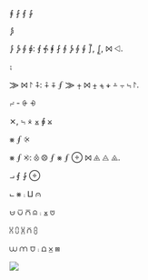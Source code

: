 
⨎ ⨏ ⨐ ⨑ 

⨒

⨓ ⨔ ⨕ ⨖: ⨐ ⨗ ⨘ ⨏ ⨙ ⨔ ⨕ ⨚ ⨛, ⨜, ⨝ ⨞.

⨟

⨠ ⨝ ⨡ ⨢: ⨣ ⨤ ⨐ ⨠ ⨥ ⨝ ⨦ ⨧ ⨨ ⨩ ⨪ ⨫ ⨡.

⨬ - ⨭ ⨮

⨯, ⨫ ⨰ ⨱ ⨖ ⨲

⨳ ⨐ ⨴

⨳ ⨐ ⨵: ⨶ ⨷ ⨏ ⨳ ⨐ ⨸ ⨝ ⨹ ⨺ ⨻.

⨼ ⨐ ⨑ ⨸

⨽ ⨳ ⨾ ⨿ ⩀

⩁ ⩂ ⩃ ⩄ ⨾ ⨱ ⩅

⩆ ⩇ ⩈ ⩃ ⩉

⩊ ⩋ ⩌ ⨾ ⩍ ⨱ ⩎


<a href="https://polar.sh/kyegomez"><img src="https://polar.sh/embed/fund-our-backlog.svg?org=kyegomez" /></a>

